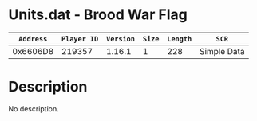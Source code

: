 # Units.dat - Brood War Flag

| `Address` | `Player ID` | `Version` | `Size` | `Length` | `SCR` |
| ---------- | ----------- | --------- | ------ | -------- | ---- |
| 0x6606D8 | 219357 | 1.16.1 | 1 | 228 | Simple Data |

# Description

No description.